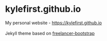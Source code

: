 # kylefirst.github.io
My personal website - https://kylefirst.github.io<br />
<br />
Jekyll theme based on [freelancer-bootstrap](https://github.com/jeromelachaud/freelancer-theme)
